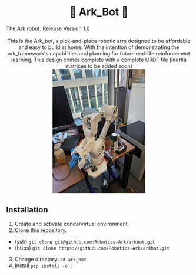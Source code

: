 
<h1 align="center">
🥳 Ark_Bot 🥳
</h1>
The Ark robot. Release Version 1.0 



<div align = "center">
  
  <br>
  This is the Ark_bot, a pick-and-place robotic arm designed to be affordable and easy to build at home. With the intention of demonstrating the ark_framework's capabilities and planning for future real-life reinforcement learning. This design comes complete with a complete URDF file (inertia matrices to be added soon)

  
</div>
<div align = "center">
<img src="assets/tempcoverimg.jpg" alt="Cover Image" title="Cover Image" width="50%">
</div>


## Installation

1. Create and activate conda/virtual environment.
2. Clone this repository.

- (ssh) `git clone git@github.com:Robotics-Ark/arkbot.git`
- (https) `git clone https://github.com/Robotics-Ark/arkbot.git`

3. Change directory: `cd ark_bot`
4. Install `pip install -e .`
